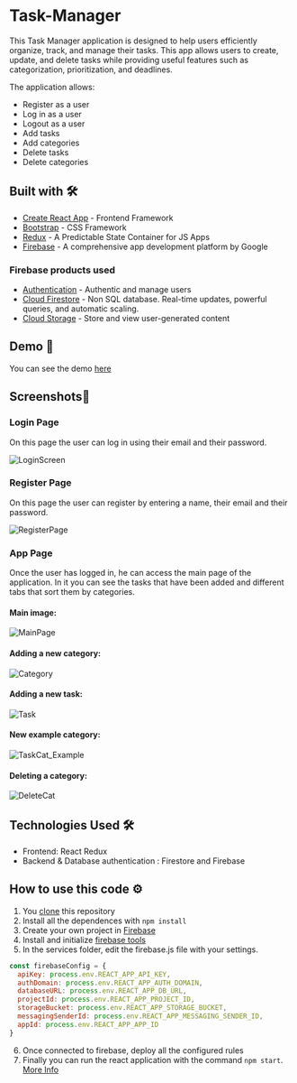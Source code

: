 # Task-Manager

This Task Manager application is designed to help users efficiently organize, track, and manage their tasks. This app allows users to create, update, and delete tasks while providing useful features such as categorization, prioritization, and deadlines.

The application allows:
- Register as a user
- Log in as a user
- Logout as a user
- Add tasks
- Add categories
- Delete tasks
- Delete categories

## Built with 🛠️

* [Create React App](https://facebook.github.io/create-react-app/docs/getting-started) - Frontend Framework 
* [Bootstrap](https://getbootstrap.com/) - CSS Framework
* [Redux](https://redux.js.org/) - A Predictable State Container for JS Apps
* [Firebase](https://rometools.github.io/rome/) - A comprehensive app
development platform by Google

### Firebase products used

* [Authentication](https://firebase.google.com/docs/auth) - Authentic and manage users
* [Cloud Firestore](https://firebase.google.com/docs/firestore) - Non SQL database. Real-time updates, powerful queries, and automatic scaling.
* [Cloud Storage](https://firebase.google.com/docs/storage) - Store and view user-generated content


## Demo 🚀
You can see the demo [here](https://67c0614d6ee0fb00082efd05--special-task-manager.netlify.app/login) 

## Screenshots📌

### Login Page

On this page the user can log in using their email and their password.

![LoginScreen](https://github.com/user-attachments/assets/d9f75829-eb2e-49cc-81ec-b8f3acc19457)



### Register Page

On this page the user can register by entering a name, their email and their password.

![RegisterPage](https://github.com/user-attachments/assets/5b1003bb-c7e7-48e9-85a3-befe2ce59022)


### App Page

Once the user has logged in, he can access the main page of the application. In it you can see the tasks that have been added and different tabs that sort them by categories.

#### Main image:

![MainPage](https://github.com/user-attachments/assets/c6bc9d80-d531-4e85-b8e4-6bba147123f7)


#### Adding a new category:

![Category](https://github.com/user-attachments/assets/ace8bcfd-3c9a-48d9-a994-0feedea19ae2)


#### Adding a new task:

![Task](https://github.com/user-attachments/assets/06bb25b4-355c-4e3e-af37-cd3b2e220c04)


#### New example category:

![TaskCat_Example](https://github.com/user-attachments/assets/22b51564-5250-4053-a6b6-d21332a65242)


#### Deleting a category:

![DeleteCat](https://github.com/user-attachments/assets/9b549cd6-0a56-4243-b688-7814e2b3c175)

## Technologies Used  🛠️
- Frontend: React Redux
- Backend & Database authentication : Firestore and Firebase

## How to use this code ⚙️

1. You [clone](https://help.github.com/en/github/creating-cloning-and-archiving-repositories/cloning-a-repository) this repository 
2. Install all the dependences with `npm install`
3. Create your own project in [Firebase](https://firebase.google.com/docs/web/setup)
4. Install and initialize [firebase tools](https://firebase.google.com/docs/cli)
5. In the services folder, edit the firebase.js file with your settings.

```javascript
const firebaseConfig = {
  apiKey: process.env.REACT_APP_API_KEY,
  authDomain: process.env.REACT_APP_AUTH_DOMAIN,
  databaseURL: process.env.REACT_APP_DB_URL,
  projectId: process.env.REACT_APP_PROJECT_ID,
  storageBucket: process.env.REACT_APP_STORAGE_BUCKET,
  messagingSenderId: process.env.REACT_APP_MESSAGING_SENDER_ID,
  appId: process.env.REACT_APP_APP_ID
}
```
6. Once connected to firebase, deploy all the configured rules
7. Finally you can run the react application with the command `npm start`. [More Info](https://facebook.github.io/create-react-app/docs/getting-started)


